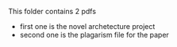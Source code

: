This folder contains 2 pdfs
- first one is the novel archetecture project
- second one is the plagarism file for the paper
